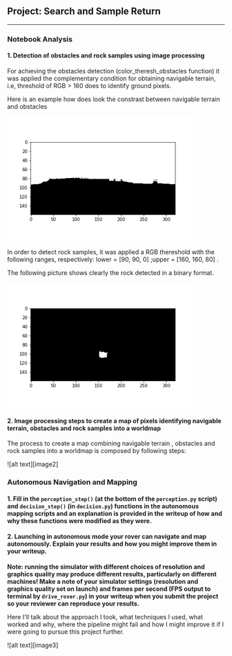 ## Project: Search and Sample Return
---

### Notebook Analysis
#### 1. Detection of obstacles and rock samples using image processing 

For achieving the obstacles detection (color_theresh_obstacles function) it was applied the complementary condition for obtaining navigable terrain, i.e, threshold of RGB > 160 does to identify ground pixels. 

Here is an example how does look the constrast between navigable terrain and obstacles

![Obstacle](https://github.com/BrunoEduardoCSantos/Search-and-Sample-Return/blob/master/misc/obst.jpeg)

In order to detect rock samples, it was applied a RGB thereshold with the following ranges, respectively: lower = [90, 90, 0]  ;upper = [160, 160, 80] .

The following picture shows clearly the rock detected in a binary format.

![Rock_samples](https://github.com/BrunoEduardoCSantos/Search-and-Sample-Return/blob/master/misc/rock.jpeg)

#### 2. Image processing steps to create a map of pixels identifying navigable terrain, obstacles and rock samples into a worldmap
The process to create a map combining navigable terrain , obstacles and rock samples into a worldmap is composed by following steps:



![alt text][image2]
### Autonomous Navigation and Mapping

#### 1. Fill in the `perception_step()` (at the bottom of the `perception.py` script) and `decision_step()` (in `decision.py`) functions in the autonomous mapping scripts and an explanation is provided in the writeup of how and why these functions were modified as they were.


#### 2. Launching in autonomous mode your rover can navigate and map autonomously.  Explain your results and how you might improve them in your writeup.  

**Note: running the simulator with different choices of resolution and graphics quality may produce different results, particularly on different machines!  Make a note of your simulator settings (resolution and graphics quality set on launch) and frames per second (FPS output to terminal by `drive_rover.py`) in your writeup when you submit the project so your reviewer can reproduce your results.**

Here I'll talk about the approach I took, what techniques I used, what worked and why, where the pipeline might fail and how I might improve it if I were going to pursue this project further.  



![alt text][image3]


